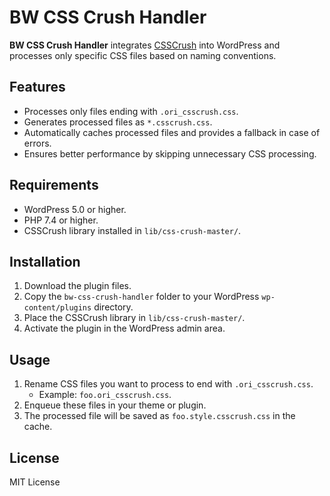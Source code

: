 # BW CSS Crush Handler

**BW CSS Crush Handler** integrates [CSSCrush](http://the-echoplex.net/csscrush) into WordPress and processes only specific CSS files based on naming conventions.

## Features

- Processes only files ending with `.ori_csscrush.css`.
- Generates processed files as `*.csscrush.css`.
- Automatically caches processed files and provides a fallback in case of errors.
- Ensures better performance by skipping unnecessary CSS processing.

## Requirements

- WordPress 5.0 or higher.
- PHP 7.4 or higher.
- CSSCrush library installed in `lib/css-crush-master/`.

## Installation

1. Download the plugin files.
2. Copy the `bw-css-crush-handler` folder to your WordPress `wp-content/plugins` directory.
3. Place the CSSCrush library in `lib/css-crush-master/`.
4. Activate the plugin in the WordPress admin area.

## Usage

1. Rename CSS files you want to process to end with `.ori_csscrush.css`.
   - Example: `foo.ori_csscrush.css`.
2. Enqueue these files in your theme or plugin.
3. The processed file will be saved as `foo.style.csscrush.css` in the cache.

## License

MIT License
